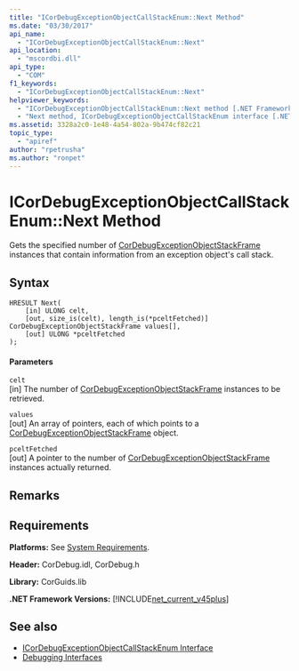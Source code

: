 ```yaml
---
title: "ICorDebugExceptionObjectCallStackEnum::Next Method"
ms.date: "03/30/2017"
api_name: 
  - "ICorDebugExceptionObjectCallStackEnum::Next"
api_location: 
  - "mscordbi.dll"
api_type: 
  - "COM"
f1_keywords: 
  - "ICorDebugExceptionObjectCallStackEnum::Next"
helpviewer_keywords: 
  - "ICorDebugExceptionObjectCallStackEnum::Next method [.NET Framework debugging]"
  - "Next method, ICorDebugExceptionObjectCallStackEnum interface [.NET Framework debugging]"
ms.assetid: 3328a2c0-1e48-4a54-802a-9b474cf82c21
topic_type: 
  - "apiref"
author: "rpetrusha"
ms.author: "ronpet"
---
```

# ICorDebugExceptionObjectCallStackEnum::Next Method
Gets the specified number of [CorDebugExceptionObjectStackFrame](../../../../docs/framework/unmanaged-api/debugging/cordebugexceptionobjectstackframe-structure.md) instances that contain information from an exception object's call stack.  
  
## Syntax  
  
```  
HRESULT Next(  
    [in] ULONG celt,  
    [out, size_is(celt), length_is(*pceltFetched)] CorDebugExceptionObjectStackFrame values[],  
    [out] ULONG *pceltFetched  
);  
```  
  
#### Parameters  
 `celt`  
 [in] The number of [CorDebugExceptionObjectStackFrame](../../../../docs/framework/unmanaged-api/debugging/cordebugexceptionobjectstackframe-structure.md) instances to be retrieved.  
  
 `values`  
 [out] An array of pointers, each of which points to a [CorDebugExceptionObjectStackFrame](../../../../docs/framework/unmanaged-api/debugging/cordebugexceptionobjectstackframe-structure.md) object.  
  
 `pceltFetched`  
 [out] A pointer to the number of [CorDebugExceptionObjectStackFrame](../../../../docs/framework/unmanaged-api/debugging/cordebugexceptionobjectstackframe-structure.md) instances actually returned.  
  
## Remarks  
  
## Requirements  
 **Platforms:** See [System Requirements](../../../../docs/framework/get-started/system-requirements.md).  
  
 **Header:** CorDebug.idl, CorDebug.h  
  
 **Library:** CorGuids.lib  
  
 **.NET Framework Versions:** [!INCLUDE[net_current_v45plus](../../../../includes/net-current-v45plus-md.md)]  
  
## See also
- [ICorDebugExceptionObjectCallStackEnum Interface](../../../../docs/framework/unmanaged-api/debugging/icordebugexceptionobjectcallstackenum-interface.md)
- [Debugging Interfaces](../../../../docs/framework/unmanaged-api/debugging/debugging-interfaces.md)
